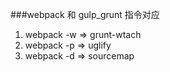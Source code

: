 ###webpack 和 gulp_grunt 指令对应 

1. webpack -w		=>		grunt-wtach
2. webpack -p		=>		uglify
3. webpack -d		=>		sourcemap

